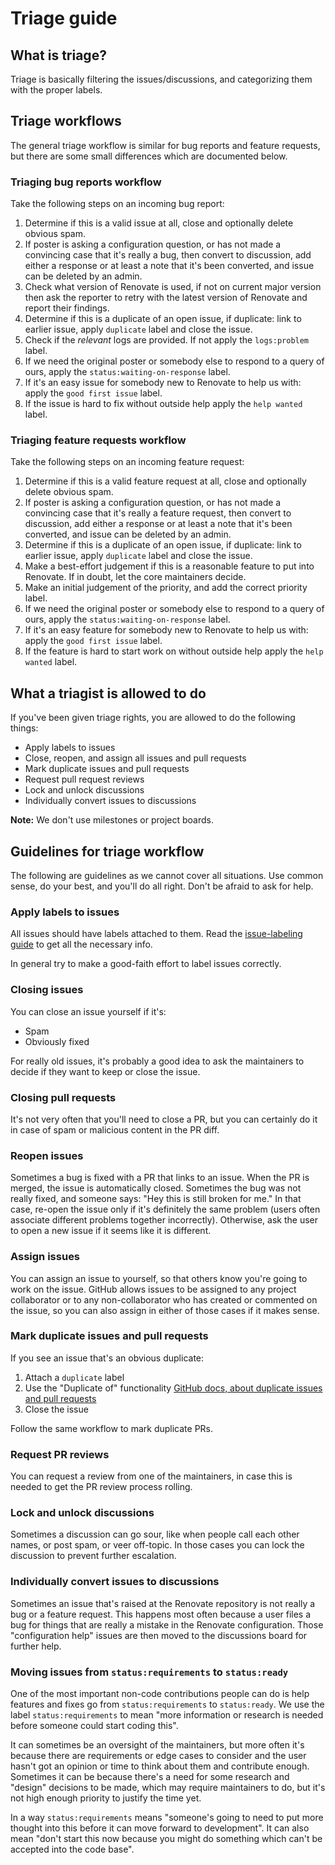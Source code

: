 # Triage guide

## What is triage?

Triage is basically filtering the issues/discussions, and categorizing them with the proper labels.

## Triage workflows

The general triage workflow is similar for bug reports and feature requests, but there are some small differences which are documented below.

### Triaging bug reports workflow

Take the following steps on an incoming bug report:

1. Determine if this is a valid issue at all, close and optionally delete obvious spam.
1. If poster is asking a configuration question, or has not made a convincing case that it's really a bug, then convert to discussion, add either a response or at least a note that it's been converted, and issue can be deleted by an admin.
1. Check what version of Renovate is used, if not on current major version then ask the reporter to retry with the latest version of Renovate and report their findings.
1. Determine if this is a duplicate of an open issue, if duplicate: link to earlier issue, apply `duplicate` label and close the issue.
1. Check if the _relevant_ logs are provided. If not apply the `logs:problem` label.
1. If we need the original poster or somebody else to respond to a query of ours, apply the `status:waiting-on-response` label.
1. If it's an easy issue for somebody new to Renovate to help us with: apply the `good first issue` label.
1. If the issue is hard to fix without outside help apply the `help wanted` label.

### Triaging feature requests workflow

Take the following steps on an incoming feature request:

1. Determine if this is a valid feature request at all, close and optionally delete obvious spam.
1. If poster is asking a configuration question, or has not made a convincing case that it's really a feature request, then convert to discussion, add either a response or at least a note that it's been converted, and issue can be deleted by an admin.
1. Determine if this is a duplicate of an open issue, if duplicate: link to earlier issue, apply `duplicate` label and close the issue.
1. Make a best-effort judgement if this is a reasonable feature to put into Renovate. If in doubt, let the core maintainers decide.
1. Make an initial judgement of the priority, and add the correct priority label.
1. If we need the original poster or somebody else to respond to a query of ours, apply the `status:waiting-on-response` label.
1. If it's an easy feature for somebody new to Renovate to help us with: apply the `good first issue` label.
1. If the feature is hard to start work on without outside help apply the `help wanted` label.

## What a triagist is allowed to do

If you've been given triage rights, you are allowed to do the following things:

- Apply labels to issues
- Close, reopen, and assign all issues and pull requests
- Mark duplicate issues and pull requests
- Request pull request reviews
- Lock and unlock discussions
- Individually convert issues to discussions

**Note:** We don't use milestones or project boards.

## Guidelines for triage workflow

The following are guidelines as we cannot cover all situations.
Use common sense, do your best, and you'll do all right.
Don't be afraid to ask for help.

### Apply labels to issues

All issues should have labels attached to them.
Read the [issue-labeling guide](./issue-labeling.md) to get all the necessary info.

In general try to make a good-faith effort to label issues correctly.

### Closing issues

You can close an issue yourself if it's:

- Spam
- Obviously fixed

For really old issues, it's probably a good idea to ask the maintainers to decide if they want to keep or close the issue.

### Closing pull requests

It's not very often that you'll need to close a PR, but you can certainly do it in case of spam or malicious content in the PR diff.

### Reopen issues

Sometimes a bug is fixed with a PR that links to an issue.
When the PR is merged, the issue is automatically closed.
Sometimes the bug was not really fixed, and someone says: "Hey this is still broken for me."
In that case, re-open the issue only if it's definitely the same problem (users often associate different problems together incorrectly).
Otherwise, ask the user to open a new issue if it seems like it is different.

### Assign issues

You can assign an issue to yourself, so that others know you're going to work on the issue.
GitHub allows issues to be assigned to any project collaborator or to any non-collaborator who has created or commented on the issue, so you can also assign in either of those cases if it makes sense.

### Mark duplicate issues and pull requests

If you see an issue that's an obvious duplicate:

1. Attach a `duplicate` label
1. Use the "Duplicate of" functionality [GitHub docs, about duplicate issues and pull requests](https://docs.github.com/en/free-pro-team@latest/github/managing-your-work-on-github/about-duplicate-issues-and-pull-requests)
1. Close the issue

Follow the same workflow to mark duplicate PRs.

### Request PR reviews

You can request a review from one of the maintainers, in case this is needed to get the PR review process rolling.

### Lock and unlock discussions

Sometimes a discussion can go sour, like when people call each other names, or post spam, or veer off-topic.
In those cases you can lock the discussion to prevent further escalation.

### Individually convert issues to discussions

Sometimes an issue that's raised at the Renovate repository is not really a bug or a feature request.
This happens most often because a user files a bug for things that are really a mistake in the Renovate configuration.
Those "configuration help" issues are then moved to the discussions board for further help.

### Moving issues from `status:requirements` to `status:ready`

One of the most important non-code contributions people can do is help features and fixes go from `status:requirements` to `status:ready`.
We use the label `status:requirements` to mean "more information or research is needed before someone could start coding this".

It can sometimes be an oversight of the maintainers, but more often it's because there are requirements or edge cases to consider and the user hasn't got an opinion or time to think about them and contribute enough.
Sometimes it can be because there's a need for some research and "design" decisions to be made, which may require maintainers to do, but it's not high enough priority to justify the time yet.

In a way `status:requirements` means "someone's going to need to put more thought into this before it can move forward to development".
It can also mean "don't start this now because you might do something which can't be accepted into the code base".
